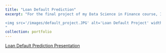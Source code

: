 ```yaml
---
title: "Loan Default Prediction"
excerpt: "For the final project of my Data Science in Finance course, I created a harness that was capable of cleaning over 1MM rows of real-world loan data and predicting the probability of default for new applicants. After much research into loan prediction modeling and experimental model comparison, I determined that an XGBoost model would have the best performance for the task. After evaluating all student's projects in a 'horserace,' my project was selected as a top 4 performer. 

<img src='/images/default_project.JPG' alt='Loan Default Project' width='500' height='500' style='display: block; margin: 0 auto;'>
"
collection: portfolio
---
```


[Loan Default Prediction Presentation](/images/loan_default_prediction_presentation.pdf)
